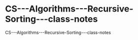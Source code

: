 # CS---Algorithms---Recursive-Sorting---class-notes
CS---Algorithms---Recursive-Sorting---class-notes
